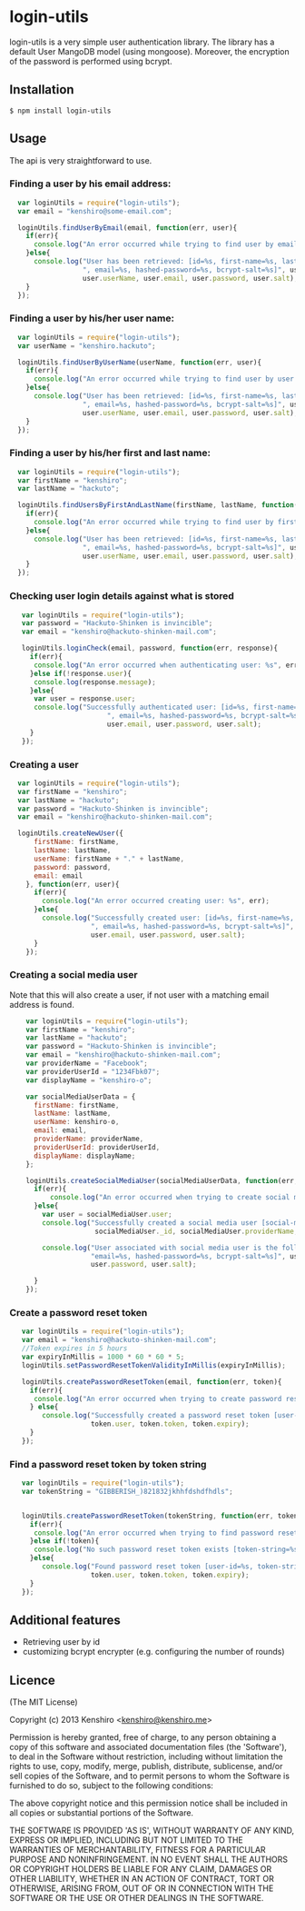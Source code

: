 # login-utils

  login-utils is a very simple user authentication library. The library has a default User MangoDB model (using mongoose).
Moreover, the encryption of the password is performed using bcrypt.

## Installation

    $ npm install login-utils

## Usage

  The api is very straightforward to use.

### Finding a user by his email address:

```js
  var loginUtils = require("login-utils");
  var email = "kenshiro@some-email.com";

  loginUtils.findUserByEmail(email, function(err, user){
    if(err){
      console.log("An error occurred while trying to find user by email: %s", err);
    }else{
      console.log("User has been retrieved: [id=%s, first-name=%s, last-name=%s, user-name=%s" +
                  ", email=%s, hashed-password=%s, bcrypt-salt=%s]", user._id, user.firstName, user.lastName,
                  user.userName, user.email, user.password, user.salt);
    }
  });

```

### Finding a user by his/her user name:

```js
  var loginUtils = require("login-utils");
  var userName = "kenshiro.hackuto";

  loginUtils.findUserByUserName(userName, function(err, user){
    if(err){
      console.log("An error occurred while trying to find user by user name: %s", err);
    }else{
      console.log("User has been retrieved: [id=%s, first-name=%s, last-name=%s, user-name=%s" +
                  ", email=%s, hashed-password=%s, bcrypt-salt=%s]", user._id, user.firstName, user.lastName,
                  user.userName, user.email, user.password, user.salt);
    }
  });

```


### Finding a user by his/her first and last name:

```js
  var loginUtils = require("login-utils");
  var firstName = "kenshiro";
  var lastName = "hackuto";

  loginUtils.findUsersByFirstAndLastName(firstName, lastName, function(err, user){
    if(err){
      console.log("An error occurred while trying to find user by first and last name: %s", err);
    }else{
      console.log("User has been retrieved: [id=%s, first-name=%s, last-name=%s, user-name=%s" +
                  ", email=%s, hashed-password=%s, bcrypt-salt=%s]", user._id, user.firstName, user.lastName,
                  user.userName, user.email, user.password, user.salt);
    }
  });

```




### Checking user login details against what is stored

```js
   var loginUtils = require("login-utils");
   var password = "Hackuto-Shinken is invincible";
   var email = "kenshiro@hackuto-shinken-mail.com";

   loginUtils.loginCheck(email, password, function(err, response){
     if(err){
      console.log("An error occurred when authenticating user: %s", err);
     }else if(!response.user){
      console.log(response.message);
     }else{
      var user = response.user;
      console.log("Successfully authenticated user: [id=%s, first-name=%s, last-name=%s, user-name=%s" +
                        ", email=%s, hashed-password=%s, bcrypt-salt=%s]", user._id, user.firstName, user.lastName, user.userName,
                        user.email, user.password, user.salt);
     }
   });

```

### Creating a user

```js
  var loginUtils = require("login-utils");
  var firstName = "kenshiro";
  var lastName = "hackuto";
  var password = "Hackuto-Shinken is invincible";
  var email = "kenshiro@hackuto-shinken-mail.com";

  loginUtils.createNewUser({
      firstName: firstName,
      lastName: lastName,
      userName: firstName + "." + lastName,
      password: password,
      email: email
    }, function(err, user){
      if(err){
        console.log("An error occurred creating user: %s", err);
      }else{
        console.log("Successfully created user: [id=%s, first-name=%s, last-name=%s, user-name=%s" +
                    ", email=%s, hashed-password=%s, bcrypt-salt=%s]", user._id, user.firstName, user.lastName, user.userName
                    user.email, user.password, user.salt);
      }
    });
```

### Creating a social media user
Note that this will also create a user, if not user with a matching email address is found.

```js
    var loginUtils = require("login-utils");
    var firstName = "kenshiro";
    var lastName = "hackuto";
    var password = "Hackuto-Shinken is invincible";
    var email = "kenshiro@hackuto-shinken-mail.com";
    var providerName = "Facebook";
    var providerUserId = "1234Fbk07";
    var displayName = "kenshiro-o";

    var socialMediaUserData = {
      firstName: firstName,
      lastName: lastName,
      userName: kenshiro-o,
      email: email,
      providerName: providerName,
      providerUserId: providerUserId,
      displayName: displayName;
    };

    loginUtils.createSocialMediaUser(socialMediaUserData, function(err, socialMediaUser){
      if(err){
          console.log("An error occurred when trying to create social media user [error=%s]", err);
      }else{
        var user = socialMediaUser.user;
        console.log("Successfully created a social media user [social-media-user-id=%s, provider-name=%s, provider-user-id=%s, display-name=%s]",
                     socialMediaUser._id, socialMediaUser.providerName, socialMediaUser.providerUserId, socialMediaUser.displayName);

        console.log("User associated with social media user is the following: [user-id=%s, first-name=%s, last-name=%s," +
                    "email=%s, hashed-password=%s, bcrypt-salt=%s]", user._id, user.firstName, user.lastName, user.email,
                    user.password, user.salt);

      }
    });

```

### Create a password reset token

```js
   var loginUtils = require("login-utils");
   var email = "kenshiro@hackuto-shinken-mail.com";
   //Token expires in 5 hours
   var expiryInMillis = 1000 * 60 * 60 * 5;
   loginUtils.setPasswordResetTokenValidityInMillis(expiryInMillis);

   loginUtils.createPasswordResetToken(email, function(err, token){
     if(err){
      console.log("An error occurred when trying to create password reset token for user: %s", err);
     } else{
        console.log("Successfully created a password reset token [user-id=%s, token-string=%s, token-expiry=%s]",
                    token.user, token.token, token.expiry);
     }
   });

```

### Find a password reset token by token string

```js
   var loginUtils = require("login-utils");
   var tokenString = "GIBBERISH_)821832jkhhfdshdfhdls";


   loginUtils.createPasswordResetToken(tokenString, function(err, token){
     if(err){
      console.log("An error occurred when trying to find password reset token by token string: %s", err);
     }else if(!token){
      console.log("No such password reset token exists [token-string=%s]", tokenString);
     }else{
        console.log("Found password reset token [user-id=%s, token-string=%s, token-expiry=%s]",
                    token.user, token.token, token.expiry);
     }
   });

```







## Additional features
  - Retrieving user by id
  - customizing bcrypt encrypter (e.g. configuring the number of rounds)

## Licence

(The MIT License)

Copyright (c) 2013 Kenshiro &lt;kenshiro@kenshiro.me&gt;

Permission is hereby granted, free of charge, to any person obtaining
a copy of this software and associated documentation files (the
'Software'), to deal in the Software without restriction, including
without limitation the rights to use, copy, modify, merge, publish,
distribute, sublicense, and/or sell copies of the Software, and to
permit persons to whom the Software is furnished to do so, subject to
the following conditions:

The above copyright notice and this permission notice shall be
included in all copies or substantial portions of the Software.

THE SOFTWARE IS PROVIDED 'AS IS', WITHOUT WARRANTY OF ANY KIND,
EXPRESS OR IMPLIED, INCLUDING BUT NOT LIMITED TO THE WARRANTIES OF
MERCHANTABILITY, FITNESS FOR A PARTICULAR PURPOSE AND NONINFRINGEMENT.
IN NO EVENT SHALL THE AUTHORS OR COPYRIGHT HOLDERS BE LIABLE FOR ANY
CLAIM, DAMAGES OR OTHER LIABILITY, WHETHER IN AN ACTION OF CONTRACT,
TORT OR OTHERWISE, ARISING FROM, OUT OF OR IN CONNECTION WITH THE
SOFTWARE OR THE USE OR OTHER DEALINGS IN THE SOFTWARE.